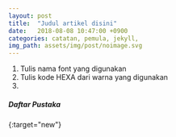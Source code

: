 ```yaml
---
layout: post
title:  "Judul artikel disini"
date:   2018-08-08 10:47:00 +0900
categories: catatan, pemula, jekyll,
img_path: assets/img/post/noimage.svg
---
```


1. Tulis nama font yang digunakan 
2. Tulis kode HEXA dari warna yang digunakan 
3.   


##### Daftar Pustaka 
[](){:target="new"}<br>
